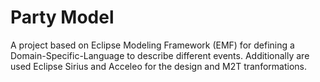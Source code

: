 # Party Model

A project based on Eclipse Modeling Framework (EMF) for defining a Domain-Specific-Language to describe different events. Additionally are used Eclipse Sirius and Acceleo for the design and M2T tranformations.

